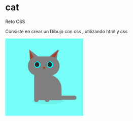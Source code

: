 # cat


Reto CSS

Consiste en crear un Dibujo con css , utilizando html y css 

![Alt text](gato.png)
